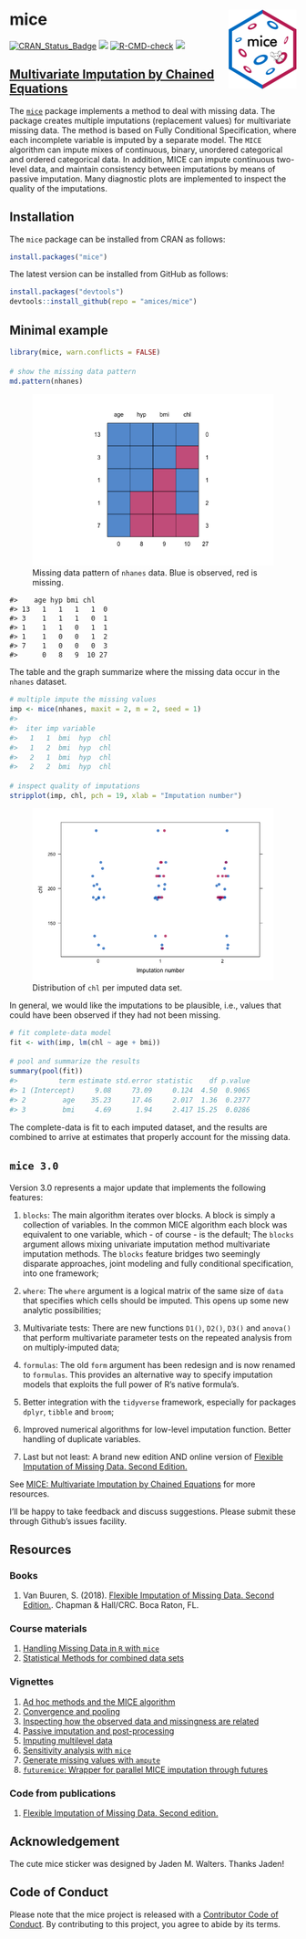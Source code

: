 <!-- README.md is generated from README.Rmd. Please edit that file -->

# mice <a href="https://amices.org/mice/"><img src="man/figures/logo.png" align="right" height="139" /></a>

<!-- badges: start -->

[![CRAN_Status_Badge](https://www.r-pkg.org/badges/version/mice)](https://cran.r-project.org/package=mice)
[![](https://cranlogs.r-pkg.org/badges/mice)](https://cran.r-project.org/package=mice)
[![R-CMD-check](https://github.com/amices/mice/actions/workflows/R-CMD-check.yaml/badge.svg)](https://github.com/amices/mice/actions/workflows/R-CMD-check.yaml)
[![](https://img.shields.io/badge/github%20version-3.16.16-orange.svg)](https://amices.org/mice/)
<!-- badges: end -->

## [Multivariate Imputation by Chained Equations](https://amices.org/mice/)

The [`mice`](https://cran.r-project.org/package=mice) package implements
a method to deal with missing data. The package creates multiple
imputations (replacement values) for multivariate missing data. The
method is based on Fully Conditional Specification, where each
incomplete variable is imputed by a separate model. The `MICE` algorithm
can impute mixes of continuous, binary, unordered categorical and
ordered categorical data. In addition, MICE can impute continuous
two-level data, and maintain consistency between imputations by means of
passive imputation. Many diagnostic plots are implemented to inspect the
quality of the imputations.

## Installation

The `mice` package can be installed from CRAN as follows:

``` r
install.packages("mice")
```

The latest version can be installed from GitHub as follows:

``` r
install.packages("devtools")
devtools::install_github(repo = "amices/mice")
```

## Minimal example

``` r
library(mice, warn.conflicts = FALSE)

# show the missing data pattern
md.pattern(nhanes)
```

<figure>
<img src="man/figures/README-pattern-1.png"
alt="Missing data pattern of nhanes data. Blue is observed, red is missing." />
<figcaption aria-hidden="true">Missing data pattern of
<code>nhanes</code> data. Blue is observed, red is missing.</figcaption>
</figure>

    #>    age hyp bmi chl   
    #> 13   1   1   1   1  0
    #> 3    1   1   1   0  1
    #> 1    1   1   0   1  1
    #> 1    1   0   0   1  2
    #> 7    1   0   0   0  3
    #>      0   8   9  10 27

The table and the graph summarize where the missing data occur in the
`nhanes` dataset.

``` r
# multiple impute the missing values
imp <- mice(nhanes, maxit = 2, m = 2, seed = 1)
#> 
#>  iter imp variable
#>   1   1  bmi  hyp  chl
#>   1   2  bmi  hyp  chl
#>   2   1  bmi  hyp  chl
#>   2   2  bmi  hyp  chl

# inspect quality of imputations
stripplot(imp, chl, pch = 19, xlab = "Imputation number")
```

<figure>
<img src="man/figures/README-stripplot-1.png"
alt="Distribution of chl per imputed data set." />
<figcaption aria-hidden="true">Distribution of <code>chl</code> per
imputed data set.</figcaption>
</figure>

In general, we would like the imputations to be plausible, i.e., values
that could have been observed if they had not been missing.

``` r
# fit complete-data model
fit <- with(imp, lm(chl ~ age + bmi))

# pool and summarize the results
summary(pool(fit))
#>          term estimate std.error statistic    df p.value
#> 1 (Intercept)     9.08     73.09     0.124  4.50  0.9065
#> 2         age    35.23     17.46     2.017  1.36  0.2377
#> 3         bmi     4.69      1.94     2.417 15.25  0.0286
```

The complete-data is fit to each imputed dataset, and the results are
combined to arrive at estimates that properly account for the missing
data.

## `mice 3.0`

Version 3.0 represents a major update that implements the following
features:

1.  `blocks`: The main algorithm iterates over blocks. A block is simply
    a collection of variables. In the common MICE algorithm each block
    was equivalent to one variable, which - of course - is the default;
    The `blocks` argument allows mixing univariate imputation method
    multivariate imputation methods. The `blocks` feature bridges two
    seemingly disparate approaches, joint modeling and fully conditional
    specification, into one framework;

2.  `where`: The `where` argument is a logical matrix of the same size
    of `data` that specifies which cells should be imputed. This opens
    up some new analytic possibilities;

3.  Multivariate tests: There are new functions `D1()`, `D2()`, `D3()`
    and `anova()` that perform multivariate parameter tests on the
    repeated analysis from on multiply-imputed data;

4.  `formulas`: The old `form` argument has been redesign and is now
    renamed to `formulas`. This provides an alternative way to specify
    imputation models that exploits the full power of R’s native
    formula’s.

5.  Better integration with the `tidyverse` framework, especially for
    packages `dplyr`, `tibble` and `broom`;

6.  Improved numerical algorithms for low-level imputation function.
    Better handling of duplicate variables.

7.  Last but not least: A brand new edition AND online version of
    [Flexible Imputation of Missing Data. Second
    Edition.](https://stefvanbuuren.name/fimd/)

See [MICE: Multivariate Imputation by Chained
Equations](https://amices.org/mice/) for more resources.

I’ll be happy to take feedback and discuss suggestions. Please submit
these through Github’s issues facility.

## Resources

### Books

1.  Van Buuren, S. (2018). [Flexible Imputation of Missing Data. Second
    Edition.](https://stefvanbuuren.name/fimd/). Chapman & Hall/CRC.
    Boca Raton, FL.

### Course materials

1.  [Handling Missing Data in `R` with
    `mice`](https://amices.org/Winnipeg/)
2.  [Statistical Methods for combined data
    sets](https://stefvanbuuren.name/RECAPworkshop/)

### Vignettes

1.  [Ad hoc methods and the MICE
    algorithm](https://www.gerkovink.com/miceVignettes/Ad_hoc_and_mice/Ad_hoc_methods.html)
2.  [Convergence and
    pooling](https://www.gerkovink.com/miceVignettes/Convergence_pooling/Convergence_and_pooling.html)
3.  [Inspecting how the observed data and missingness are
    related](https://www.gerkovink.com/miceVignettes/Missingness_inspection/Missingness_inspection.html)
4.  [Passive imputation and
    post-processing](https://www.gerkovink.com/miceVignettes/Passive_Post_processing/Passive_imputation_post_processing.html)
5.  [Imputing multilevel
    data](https://www.gerkovink.com/miceVignettes/Multi_level/Multi_level_data.html)
6.  [Sensitivity analysis with
    `mice`](https://www.gerkovink.com/miceVignettes/Sensitivity_analysis/Sensitivity_analysis.html)
7.  [Generate missing values with
    `ampute`](https://rianneschouten.github.io/mice_ampute/vignette/ampute.html)
8.  [`futuremice`: Wrapper for parallel MICE imputation through
    futures](https://www.gerkovink.com/miceVignettes/futuremice/Vignette_futuremice.html)

### Code from publications

1.  [Flexible Imputation of Missing Data. Second
    edition.](https://github.com/stefvanbuuren/fimdbook/tree/master/R)

## Acknowledgement

The cute mice sticker was designed by Jaden M. Walters. Thanks Jaden!

## Code of Conduct

Please note that the mice project is released with a [Contributor Code
of Conduct](https://amices.org/mice/CODE_OF_CONDUCT.html). By
contributing to this project, you agree to abide by its terms.

